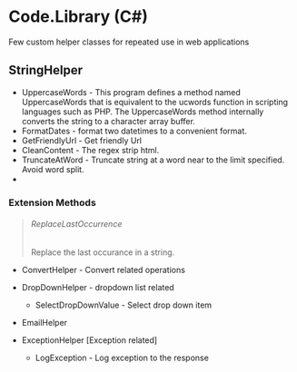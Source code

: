 # Code.Library (C#)
Few custom helper classes for repeated use in web applications

## StringHelper
  * UppercaseWords - This program defines a method named UppercaseWords that is equivalent to the ucwords function in scripting languages such as PHP. The UppercaseWords method internally converts the string to a character array buffer.
  * FormatDates - format two datetimes to a convenient format.
  * GetFriendlyUrl - Get friendly Url
  * CleanContent - The regex strip html.
  * TruncateAtWord - Truncate string at a word near to the limit specified. Avoid word split.
  * 
  

### Extension Methods
> ###### ReplaceLastOccurrence
> Replace the last occurance in a string.

* ConvertHelper - Convert related operations

* DropDownHelper - dropdown list related
  * SelectDropDownValue - Select drop down item

* EmailHelper

* ExceptionHelper [Exception related]
  * LogException - Log exception to the response
